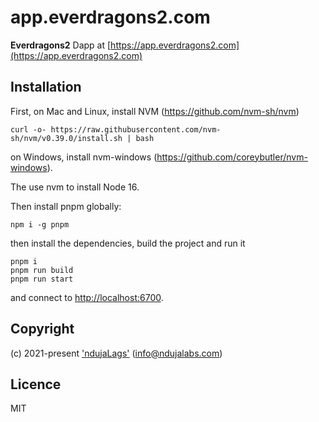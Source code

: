# app.everdragons2.com

**Everdragons2** Dapp at [https://app.everdragons2.com](https://app.everdragons2.com)

## Installation

First, on Mac and Linux, install NVM (https://github.com/nvm-sh/nvm)

```
curl -o- https://raw.githubusercontent.com/nvm-sh/nvm/v0.39.0/install.sh | bash

```

on Windows, install nvm-windows (https://github.com/coreybutler/nvm-windows).

The use nvm to install Node 16.

Then install pnpm globally:

```
npm i -g pnpm

```

then install the dependencies, build the project and run it

```
pnpm i
pnpm run build
pnpm run start
```

and connect to [http://localhost:6700](http://localhost:6700).

## Copyright

(c) 2021-present ['ndujaLags'](https://ndujalabs.com) (<info@ndujalabs.com>)

## Licence

MIT
